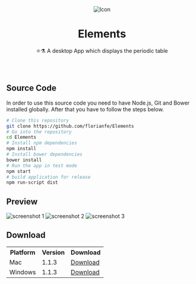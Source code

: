 <p align="center">
  <img alt="Icon" src="https://florianfe.github.io/screenshots/elements/icon.png">
  <h1 align="center">Elements</h1>
  <p align="center">⚛⚗ A desktop App which displays the periodic table</p>
</p>

<br><br>

## Source Code

In order to use this source code you need to have Node.js, Git and Bower installed globally. After that you have to follow the steps below.

```bash
# Clone this repository
git clone https://github.com/florianfe/Elements
# Go into the repository
cd Elements
# Install npm dependencies
npm install
# Install bower dependencies
bower install
# Run the app in test mode
npm start
# build application for release
npm run-script dist
```


## Preview

![screenshot 1](https://florianfe.github.io/screenshots/elements/screenshot-1.png)
![screenshot 2](https://florianfe.github.io/screenshots/elements/screenshot-2.png)
![screenshot 3](https://florianfe.github.io/screenshots/elements/screenshot-3.png)

## Download

<table align="center">
  <tr>
    <th>Platform</th>
    <th>Version</th>
    <th>Download</td>
  </tr>
  <tr>
    <td>Mac</td>
    <td>1.1.3</td>
    <td><a href="https://github.com/FlorianFe/Elements/releases/download/v1.1.3/Elements.dmg">Download</a></td>
  </tr>
  <tr>
    <td>Windows</td>
    <td>1.1.3</td>
    <td><a href="https://github.com/FlorianFe/Elements/releases/download/v1.1.3/Elements.exe">Download</a></td>
  </tr>
</table>
